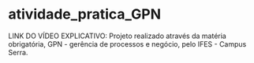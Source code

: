 # atividade_pratica_GPN
LINK DO VÍDEO EXPLICATIVO:
Projeto realizado através da matéria obrigatória, GPN - gerência de processos e negócio, pelo IFES - Campus Serra.
